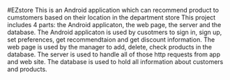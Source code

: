 #EZstore
This is an Android application which can recommend product to cumstomers based on their location in the department store
This project includes 4 parts: the Android applicaton, the web page, the server and the database.
The Android applicaton is used by cusotmers to sign in, sign up, set preferences, get recommendtaion and get discount information.
The web page is used by the manager to add, delete, check products in the database.
The server is used to handle all of those http requests from app and web site.
The database is used to hold all information about customers and products.
